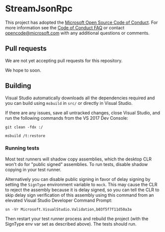 # StreamJsonRpc

This project has adopted the [Microsoft Open Source Code of
Conduct](https://opensource.microsoft.com/codeofconduct/).
For more information see the [Code of Conduct
FAQ](https://opensource.microsoft.com/codeofconduct/faq/) or
contact [opencode@microsoft.com](mailto:opencode@microsoft.com)
with any additional questions or comments.

## Pull requests

We are not yet accepting pull requests for this repository.

We hope to soon.

## Building

Visual Studio automatically downloads all the dependencies required and you can build using `msbuild` in `src/` or directly in Visual Studio. 

If there are any issues, save all untracked changes, close Visual Studio, and run the following commands from the VS 2017 Dev Console:
```
git clean -fdx :/
```
```
msbuild /t:restore
```


### Running tests

Most test runners will shadow copy assemblies, which the desktop CLR won't do for "public signed"
assemblies. To run tests, disable shadow copying in your test runner.

Alternatively you can disable public signing in favor of delay signing by setting
the `SignType` environment variable to `mock`.
This may cause the CLR to reject the assembly because it is delay signed, so you can
tell the CLR to skip delay sign verification of this assembly using this command
from an elevated Visual Studio Developer Command Prompt:

```
sn -Vr Microsoft.VisualStudio.Validation,b03f5f7f11d50a3a
```

Then restart your test runner process and rebuild the project
(with the SignType env var set as described above).
The tests should run.
